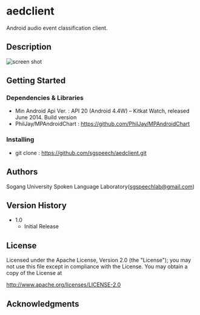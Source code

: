 # aedclient
Android audio event classification client.

## Description

![screen shot](https://github.com/sgspeech/aedclient/blob/master/Screenshot_2018-03-12-20-51-22%5B1%5D.png)

## Getting Started

### Dependencies & Libraries

* Min Android Api Ver. : API 20 (Android 4.4W) – Kitkat Watch, released June 2014. Build version  
* PhilJay/MPAndroidChart : https://github.com/PhilJay/MPAndroidChart 

### Installing

* git clone : https://github.com/sgspeech/aedclient.git

## Authors

Sogang University Spoken Language Laboratory(sgspeechlab@gmail.com)


## Version History


* 1.0
    * Initial Release

## License

Licensed under the Apache License, Version 2.0 (the "License"); you may not use this file except in compliance with the License. You may obtain a copy of the License at

http://www.apache.org/licenses/LICENSE-2.0

## Acknowledgments
